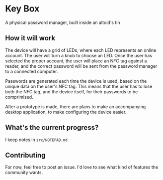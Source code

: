# Key Box
A physical password manager, built inside an altoid's tin

## How it will work
The device will have a grid of LEDs, where each LED represents an online account. The user will turn a knob to choose an LED. Once the user has selected the proper account, the user will place an NFC tag against a reader, and the correct password will be sent from the password manager to a connected computer. 

Passwords are generated each time the device is used, based on the unique data on the user's NFC tag. This means that the user has to lose both the NFC tag, and the device itself, for their passwords to be comprimised. 

After a prototype is made, there are plans to make an accompanying desktop application, to make configuring the device easier.

## What's the current progress?
I keep notes in `src/NOTEPAD.md`

## Contributing
For now, feel free to post an issue. I'd love to see what kind of features the community wants.
